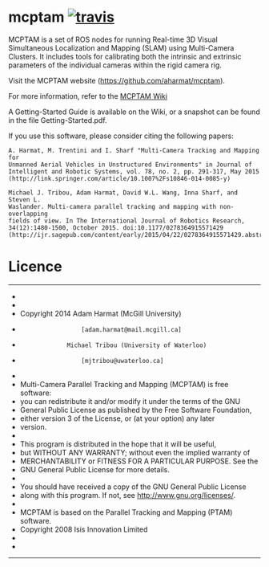 # mcptam [![travis][travis_status]][travis_page]

MCPTAM is a set of ROS nodes for running Real-time 3D Visual Simultaneous
Localization and Mapping (SLAM) using Multi-Camera Clusters. It includes tools
for calibrating both the intrinsic and extrinsic parameters of the individual
cameras within the rigid camera rig.

Visit the MCPTAM website (https://github.com/aharmat/mcptam).

For more information, refer to the [MCPTAM Wiki][mcptam_wiki] 

A Getting-Started Guide is available on the Wiki, or a snapshot can be found in
the file Getting-Started.pdf.

If you use this software, please consider citing the following papers:

    A. Harmat, M. Trentini and I. Sharf "Multi-Camera Tracking and Mapping for
    Unmanned Aerial Vehicles in Unstructured Environments" in Journal of
    Intelligent and Robotic Systems, vol. 78, no. 2, pp. 291-317, May 2015
    (http://link.springer.com/article/10.1007%2Fs10846-014-0085-y)
 
    Michael J. Tribou, Adam Harmat, David W.L. Wang, Inna Sharf, and Steven L.
    Waslander. Multi-camera parallel tracking and mapping with non-overlapping
    fields of view. In The International Journal of Robotics Research,
    34(12):1480-1500, October 2015. doi:10.1177/0278364915571429
    (http://ijr.sagepub.com/content/early/2015/04/22/0278364915571429.abstract).


# Licence
*************************************************************************
 *  
 *  
 *  Copyright 2014  Adam Harmat (McGill University) 
 *                      [adam.harmat@mail.mcgill.ca]
 *                  Michael Tribou (University of Waterloo)
 *                      [mjtribou@uwaterloo.ca]
 *
 *  Multi-Camera Parallel Tracking and Mapping (MCPTAM) is free software:
 *  you can redistribute it and/or modify it under the terms of the GNU 
 *  General Public License as published by the Free Software Foundation,
 *  either version 3 of the License, or (at your option) any later
 *  version.
 *
 *  This program is distributed in the hope that it will be useful,
 *  but WITHOUT ANY WARRANTY; without even the implied warranty of
 *  MERCHANTABILITY or FITNESS FOR A PARTICULAR PURPOSE.  See the
 *  GNU General Public License for more details.
 *
 *  You should have received a copy of the GNU General Public License
 *  along with this program.  If not, see <http://www.gnu.org/licenses/>.
 *  
 *  MCPTAM is based on the Parallel Tracking and Mapping (PTAM) software.
 *  Copyright 2008 Isis Innovation Limited
 *  
 *  
 *************************************************************************

[mcptam_wiki]: https://github.com/aharmat/mcptam/wiki
[travis_page]: https://travis-ci.org/wavelab/mcptam
[travis_status]: https://travis-ci.org/wavelab/mcptam.svg
